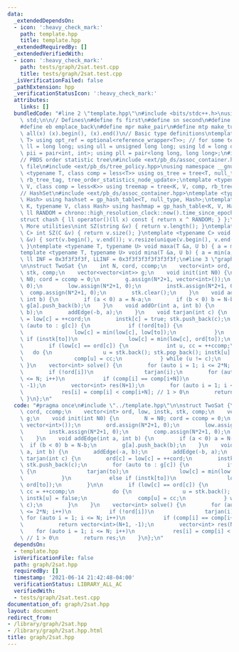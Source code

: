```yaml
---
data:
  _extendedDependsOn:
  - icon: ':heavy_check_mark:'
    path: template.hpp
    title: template.hpp
  _extendedRequiredBy: []
  _extendedVerifiedWith:
  - icon: ':heavy_check_mark:'
    path: tests/graph/2sat.test.cpp
    title: tests/graph/2sat.test.cpp
  _isVerificationFailed: false
  _pathExtension: hpp
  _verificationStatusIcon: ':heavy_check_mark:'
  attributes:
    links: []
  bundledCode: "#line 2 \"template.hpp\"\n#include <bits/stdc++.h>\nusing namespace\
    \ std;\n\n// Defines\n#define fs first\n#define sn second\n#define pb push_back\n\
    #define eb emplace_back\n#define mpr make_pair\n#define mtp make_tuple\n#define\
    \ all(x) (x).begin(), (x).end()\n// Basic type definitions\ntemplate <typename\
    \ T> using opt_ref = optional<reference_wrapper<T>>; // for some templates\nusing\
    \ ll = long long; using ull = unsigned long long; using ld = long double;\nusing\
    \ pii = pair<int, int>; using pll = pair<long long, long long>;\n#ifdef __GNUG__\n\
    // PBDS order statistic tree\n#include <ext/pb_ds/assoc_container.hpp> // Common\
    \ file\n#include <ext/pb_ds/tree_policy.hpp>\nusing namespace __gnu_pbds;\ntemplate\
    \ <typename T, class comp = less<T>> using os_tree = tree<T, null_type, comp,\
    \ rb_tree_tag, tree_order_statistics_node_update>;\ntemplate <typename K, typename\
    \ V, class comp = less<K>> using treemap = tree<K, V, comp, rb_tree_tag, tree_order_statistics_node_update>;\n\
    // HashSet\n#include <ext/pb_ds/assoc_container.hpp>\ntemplate <typename T, class\
    \ Hash> using hashset = gp_hash_table<T, null_type, Hash>;\ntemplate <typename\
    \ K, typename V, class Hash> using hashmap = gp_hash_table<K, V, Hash>;\nconst\
    \ ll RANDOM = chrono::high_resolution_clock::now().time_since_epoch().count();\n\
    struct chash { ll operator()(ll x) const { return x ^ RANDOM; } };\n#endif\n//\
    \ More utilities\nint SZ(string &v) { return v.length(); }\ntemplate <typename\
    \ C> int SZ(C &v) { return v.size(); }\ntemplate <typename C> void UNIQUE(vector<C>\
    \ &v) { sort(v.begin(), v.end()); v.resize(unique(v.begin(), v.end()) - v.begin());\
    \ }\ntemplate <typename T, typename U> void maxa(T &a, U b) { a = max(a, b); }\n\
    template <typename T, typename U> void mina(T &a, U b) { a = min(a, b); }\nconst\
    \ ll INF = 0x3f3f3f3f, LLINF = 0x3f3f3f3f3f3f3f3f;\n#line 3 \"graph/2sat.hpp\"\
    \n\nstruct TwoSat {\n    int N, cord, ccomp;\n    vector<int> ord, low, instk,\
    \ stk, comp;\n    vector<vector<int>> g;\n    void init(int N0) {\n        N =\
    \ N0; cord = ccomp = 0;\n        g.assign(N*2+1, vector<int>());\n        ord.assign(N*2+1,\
    \ 0);\n        low.assign(N*2+1, 0);\n        instk.assign(N*2+1, 0);\n      \
    \  comp.assign(N*2+1, 0);\n        stk.clear();\n    }\n    void addEdge(int a,\
    \ int b) {\n        if (a < 0) a = N-a;\n        if (b < 0) b = N-b;\n       \
    \ g[a].push_back(b);\n    }\n    void addOr(int a, int b) {\n        addEdge(-a,\
    \ b);\n        addEdge(-b, a);\n    }\n    void tarjan(int c) {\n        ord[c]\
    \ = low[c] = ++cord;\n        instk[c] = true; stk.push_back(c);\n        for\
    \ (auto to : g[c]) {\n            if (!ord[to]) {\n                tarjan(to);\n\
    \                low[c] = min(low[c], low[to]);\n            }\n            else\
    \ if (instk[to])\n                low[c] = min(low[c], ord[to]);\n        }\n\n\
    \        if (low[c] == ord[c]) {\n            int u, cc = ++ccomp;\n         \
    \   do {\n                u = stk.back(); stk.pop_back(); instk[u] = false;\n\
    \                comp[u] = cc;\n            } while (u != c);\n        }\n   \
    \ }\n    vector<int> solve() {\n        for (auto i = 1; i <= 2*N; i++)\n    \
    \        if (!ord[i])\n                tarjan(i);\n        for (auto i = 1; i\
    \ <= N; i++)\n            if (comp[i] == comp[i+N])\n                return vector<int>(N+1,\
    \ -1);\n        vector<int> res(N+1);\n        for (auto i = 1; i <= N; i++)\n\
    \            res[i] = comp[i] < comp[i+N]; // 1 > 0\n        return res;\n   \
    \ }\n};\n"
  code: "#pragma once\n#include \"../template.hpp\"\n\nstruct TwoSat {\n    int N,\
    \ cord, ccomp;\n    vector<int> ord, low, instk, stk, comp;\n    vector<vector<int>>\
    \ g;\n    void init(int N0) {\n        N = N0; cord = ccomp = 0;\n        g.assign(N*2+1,\
    \ vector<int>());\n        ord.assign(N*2+1, 0);\n        low.assign(N*2+1, 0);\n\
    \        instk.assign(N*2+1, 0);\n        comp.assign(N*2+1, 0);\n        stk.clear();\n\
    \    }\n    void addEdge(int a, int b) {\n        if (a < 0) a = N-a;\n      \
    \  if (b < 0) b = N-b;\n        g[a].push_back(b);\n    }\n    void addOr(int\
    \ a, int b) {\n        addEdge(-a, b);\n        addEdge(-b, a);\n    }\n    void\
    \ tarjan(int c) {\n        ord[c] = low[c] = ++cord;\n        instk[c] = true;\
    \ stk.push_back(c);\n        for (auto to : g[c]) {\n            if (!ord[to])\
    \ {\n                tarjan(to);\n                low[c] = min(low[c], low[to]);\n\
    \            }\n            else if (instk[to])\n                low[c] = min(low[c],\
    \ ord[to]);\n        }\n\n        if (low[c] == ord[c]) {\n            int u,\
    \ cc = ++ccomp;\n            do {\n                u = stk.back(); stk.pop_back();\
    \ instk[u] = false;\n                comp[u] = cc;\n            } while (u !=\
    \ c);\n        }\n    }\n    vector<int> solve() {\n        for (auto i = 1; i\
    \ <= 2*N; i++)\n            if (!ord[i])\n                tarjan(i);\n       \
    \ for (auto i = 1; i <= N; i++)\n            if (comp[i] == comp[i+N])\n     \
    \           return vector<int>(N+1, -1);\n        vector<int> res(N+1);\n    \
    \    for (auto i = 1; i <= N; i++)\n            res[i] = comp[i] < comp[i+N];\
    \ // 1 > 0\n        return res;\n    }\n};\n"
  dependsOn:
  - template.hpp
  isVerificationFile: false
  path: graph/2sat.hpp
  requiredBy: []
  timestamp: '2021-06-14 21:42:48-04:00'
  verificationStatus: LIBRARY_ALL_AC
  verifiedWith:
  - tests/graph/2sat.test.cpp
documentation_of: graph/2sat.hpp
layout: document
redirect_from:
- /library/graph/2sat.hpp
- /library/graph/2sat.hpp.html
title: graph/2sat.hpp
---
```

